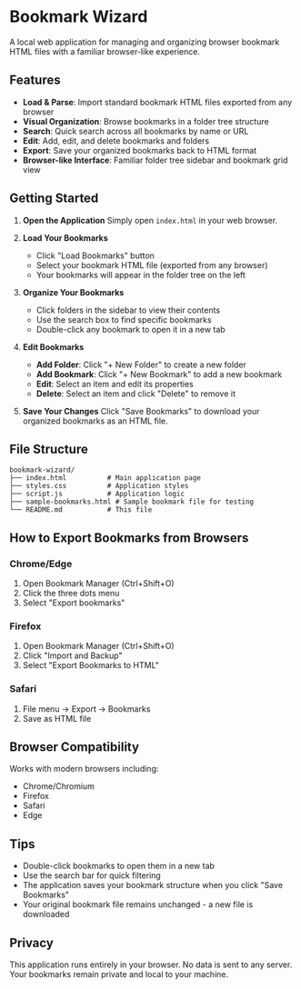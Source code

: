 # Bookmark Wizard

A local web application for managing and organizing browser bookmark HTML files with a familiar browser-like experience.

## Features

- **Load & Parse**: Import standard bookmark HTML files exported from any browser
- **Visual Organization**: Browse bookmarks in a folder tree structure
- **Search**: Quick search across all bookmarks by name or URL
- **Edit**: Add, edit, and delete bookmarks and folders
- **Export**: Save your organized bookmarks back to HTML format
- **Browser-like Interface**: Familiar folder tree sidebar and bookmark grid view

## Getting Started

1. **Open the Application**
   Simply open `index.html` in your web browser.

2. **Load Your Bookmarks**
   - Click "Load Bookmarks" button
   - Select your bookmark HTML file (exported from any browser)
   - Your bookmarks will appear in the folder tree on the left

3. **Organize Your Bookmarks**
   - Click folders in the sidebar to view their contents
   - Use the search box to find specific bookmarks
   - Double-click any bookmark to open it in a new tab

4. **Edit Bookmarks**
   - **Add Folder**: Click "+ New Folder" to create a new folder
   - **Add Bookmark**: Click "+ New Bookmark" to add a new bookmark
   - **Edit**: Select an item and edit its properties
   - **Delete**: Select an item and click "Delete" to remove it

5. **Save Your Changes**
   Click "Save Bookmarks" to download your organized bookmarks as an HTML file.

## File Structure

```
bookmark-wizard/
├── index.html          # Main application page
├── styles.css          # Application styles
├── script.js           # Application logic
├── sample-bookmarks.html # Sample bookmark file for testing
└── README.md           # This file
```

## How to Export Bookmarks from Browsers

### Chrome/Edge
1. Open Bookmark Manager (Ctrl+Shift+O)
2. Click the three dots menu
3. Select "Export bookmarks"

### Firefox
1. Open Bookmark Manager (Ctrl+Shift+O)
2. Click "Import and Backup"
3. Select "Export Bookmarks to HTML"

### Safari
1. File menu → Export → Bookmarks
2. Save as HTML file

## Browser Compatibility

Works with modern browsers including:
- Chrome/Chromium
- Firefox
- Safari
- Edge

## Tips

- Double-click bookmarks to open them in a new tab
- Use the search bar for quick filtering
- The application saves your bookmark structure when you click "Save Bookmarks"
- Your original bookmark file remains unchanged - a new file is downloaded

## Privacy

This application runs entirely in your browser. No data is sent to any server. Your bookmarks remain private and local to your machine.